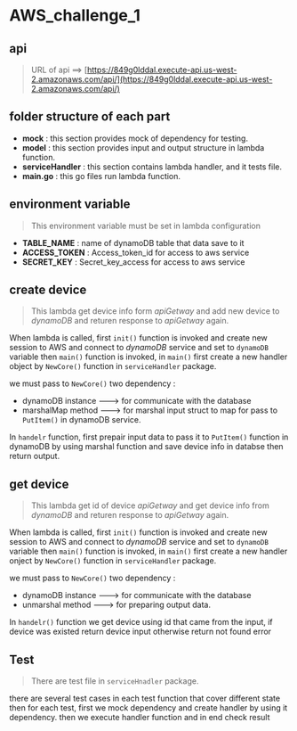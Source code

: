 # AWS_challenge_1

## api
> URL of api ==> [https://849g0lddal.execute-api.us-west-2.amazonaws.com/api/](https://849g0lddal.execute-api.us-west-2.amazonaws.com/api/)

## folder structure of each part 
  - **mock** : this section provides mock of dependency for testing.
  - **model** : this section provides input and output structure in lambda function.
  - **serviceHandler** : this section contains lambda handler, and it tests file.
  - **main.go** : this go files run lambda function.
  
## environment variable
>This environment variable must be set in lambda configuration
  - **TABLE_NAME** : name of dynamoDB table that data save to it
  - **ACCESS_TOKEN** : Access_token_id for access to aws service
  - **SECRET_KEY** : Secret_key_access for access to aws service

## create device
  >This lambda get device info form *apiGetway* and add new device to *dynamoDB* and returen response to *apiGetway* again.
  
  When lambda is called, first `init()` function is invoked and create new session to AWS and connect to *dynamoDB* service and set to `dynamoDB` variable then `main()` function
  is invoked, in `main()` first create a new handler object by `NewCore()` function in `serviceHandler` package.
  
  we must pass to `NewCore()` two dependency :
  - dynamoDB instance ---> for communicate with the database
  - marshalMap method ---> for marshal input struct to map for pass to `PutItem()` in dynamoDB service.
  
  In `handelr` function, first prepair input data to pass it to `PutItem()` function in dynamoDB by using marshal function and save device info in databse then return output.
## get device
 >This lambda get id of device *apiGetway* and get device info from *dynamoDB* and returen response to *apiGetway* again.
 
  When lambda is called, first `init()` function is invoked and create new session to AWS and connect to *dynamoDB* service and set to `dynamoDB` variable then `main()` function
  is invoked, in `main()` first create a new handler onject by `NewCore()` function in `serviceHandler` package.
  
  we must pass to `NewCore()` two dependency :
  - dynamoDB instance ---> for communicate with the database
  - unmarshal method ---> for preparing output data.
  
  In `handelr()` function we get device using id that came from the input, if device was existed return device input otherwise return not found error
  
  
  ## Test
  >There are test file in `serviceHnadler` package.
  
 there are several test cases in each test function that cover different state  then for each test, first we mock dependency and create handler by using it dependency.
 then we execute handler function and in end check result 
 
